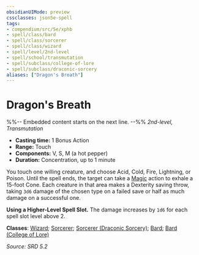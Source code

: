 ```yaml
---
obsidianUIMode: preview
cssclasses: json5e-spell
tags:
- compendium/src/5e/xphb
- spell/class/bard
- spell/class/sorcerer
- spell/class/wizard
- spell/level/2nd-level
- spell/school/transmutation
- spell/subclass/college-of-lore
- spell/subclass/draconic-sorcery
aliases: ["Dragon's Breath"]
---
```

# Dragon's Breath
%%-- Embedded content starts on the next line. --%%
*2nd-level, Transmutation*  

- **Casting time:** 1 Bonus Action
- **Range:** Touch
- **Components:** V, S, M (a hot pepper)
- **Duration:** Concentration, up to 1 minute

You touch one willing creature, and choose Acid, Cold, Fire, Lightning, or Poison. Until the spell ends, the target can take a [Magic](actions.md#Magic) action to exhale a 15-foot Cone. Each creature in that area makes a Dexterity saving throw, taking `3d6` damage of the chosen type on a failed save or half as much damage on a successful one.

**Using a Higher-Level Spell Slot.** The damage increases by `1d6` for each spell slot level above 2.

**Classes**: [Wizard](list-spells-classes-wizard.md); [Sorcerer](list-spells-classes-sorcerer.md); [Sorcerer (Draconic Sorcery)](list-spells-classes-sorcerer-xphb-draconic-sorcery-xphb.md "subclass=XPHB;class=XPHB"); [Bard](list-spells-classes-bard.md); [Bard (College of Lore)](list-spells-classes-bard-xphb-college-of-lore-xphb.md "subclass=XPHB;class=XPHB")

*Source: SRD 5.2*
